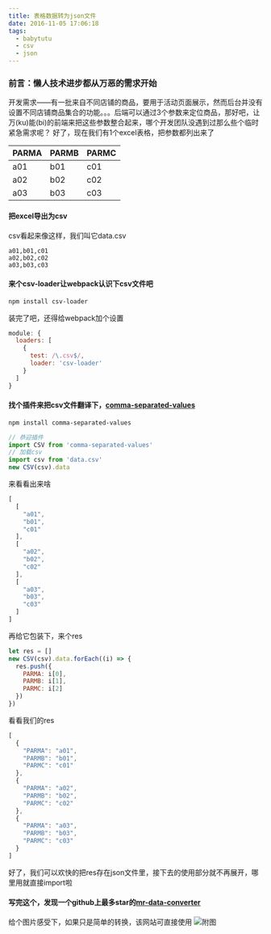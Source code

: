 ```yaml
---
title: 表格数据转为json文件
date: 2016-11-05 17:06:18
tags:
  - babytutu
  - csv
  - json
---
```

### 前言：懒人技术进步都从万恶的需求开始

开发需求——有一批来自不同店铺的商品，要用于活动页面展示，然而后台并没有设置不同店铺商品集合的功能。。。后端可以通过3个参数来定位商品，那好吧，让万(ku)能(bi)的前端来把这些参数整合起来，哪个开发团队没遇到过那么些个临时紧急需求呢？
好了，现在我们有1个excel表格，把参数都列出来了

PARMA|PARMB|PARMC
---|---|---
a01|b01|c01
a02|b02|c02
a03|b03|c03

<!--more-->

#### 把excel导出为csv
csv看起来像这样，我们叫它data.csv

```csv
a01,b01,c01
a02,b02,c02
a03,b03,c03
```

#### 来个csv-loader让webpack认识下csv文件吧

```bash
npm install csv-loader
```

装完了吧，还得给webpack加个设置

```js
module: {
  loaders: [
    {
      test: /\.csv$/,
      loader: 'csv-loader'
    }
  ]
}
```

#### 找个插件来把csv文件翻译下，[comma-separated-values](https://www.npmjs.com/package/comma-separated-values)

```bash
npm install comma-separated-values
```

```js
// 恭迎插件
import CSV from 'comma-separated-values'
// 加载csv
import csv from 'data.csv'
new CSV(csv).data
```
来看看出来啥

```js
[
  [
    "a01",
    "b01",
    "c01"
  ],
  [
    "a02",
    "b02",
    "c02"
  ],
  [
    "a03",
    "b03",
    "c03"
  ]
]
```

再给它包装下，来个res

```js
let res = []
new CSV(csv).data.forEach((i) => {
  res.push({
    PARMA: i[0],
    PARMB: i[1],
    PARMC: i[2]
  })
})

```
看看我们的res

```js
[
  {
    "PARMA": "a01",
    "PARMB": "b01",
    "PARMC": "c01"
  },
  {
    "PARMA": "a02",
    "PARMB": "b02",
    "PARMC": "c02"
  },
  {
    "PARMA": "a03",
    "PARMB": "b03",
    "PARMC": "c03"
  }
]
```

好了，我们可以欢快的把res存在json文件里，接下去的使用部分就不再展开，哪里用就直接import啦

#### 写完这个，发现一个github上最多star的[mr-data-converter](http://shancarter.github.io/mr-data-converter/)
给个图片感受下，如果只是简单的转换，该网站可直接使用
![附图](/images/20161105/converter.png)


